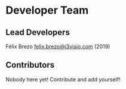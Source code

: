 Developer Team
==============

Lead Developers
---------------

Félix Brezo <felix.brezo@i3visio.com> (2019)

Contributors
------------

Nobody here yet! Contribute and add yourself!
